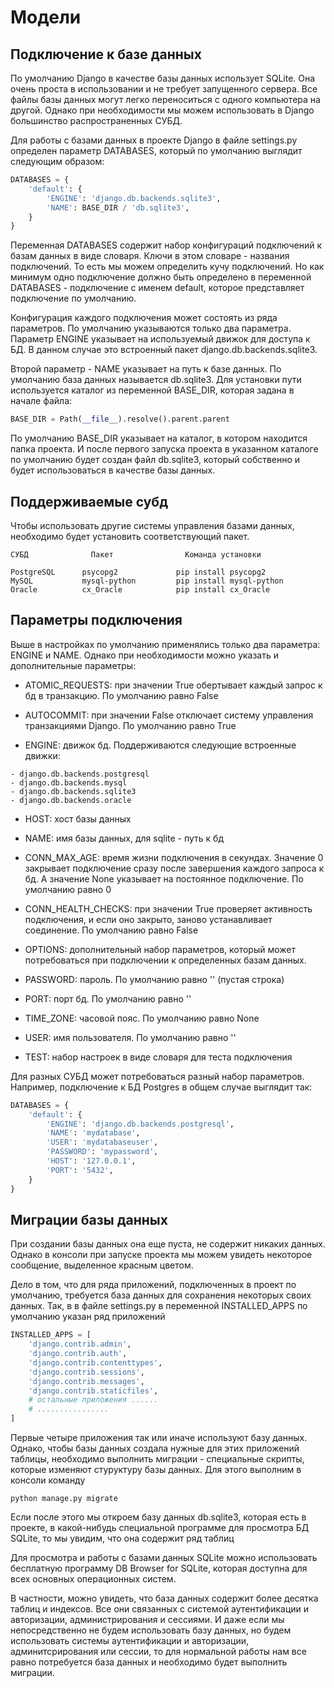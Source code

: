 # Модели #
## Подключение к базе данных ##

По умолчанию Django в качестве базы данных использует SQLite. Она очень проста в использовании и не требует запущенного сервера. Все файлы базы данных могут легко переноситься с одного компьютера на другой. Однако при необходимости мы можем использовать в Django большинство распространенных СУБД.

Для работы с базами данных в проекте Django в файле settings.py определен параметр DATABASES, который по умолчанию выглядит следующим образом:
```python
DATABASES = {
    'default': {
        'ENGINE': 'django.db.backends.sqlite3',
        'NAME': BASE_DIR / 'db.sqlite3',
    }
}
```
Переменная DATABASES содержит набор конфигураций подключений к базам данных в виде словаря. Ключи в этом словаре - названия подключений. То есть мы можем определить кучу подключений. Но как минимум одно подключение должно быть определено в переменной DATABASES - подключение с именем default, которое представляет подключение по умолчанию.

Конфигурация каждого подключения может состоять из ряда параметров. По умолчанию указываются только два параметра. Параметр ENGINE указывает на используемый движок для доступа к БД. В данном случае это встроенный пакет django.db.backends.sqlite3.

Второй параметр - NAME указывает на путь к базе данных. По умолчанию база данных называется db.sqlite3. Для установки пути используется каталог из переменной BASE_DIR, которая задана в начале файла:
```python
BASE_DIR = Path(__file__).resolve().parent.parent
```
По умолчанию BASE_DIR указывает на каталог, в котором находится папка проекта. И после первого запуска проекта в указанном каталоге по умолчанию будет создан файл db.sqlite3, который собственно и будет использоваться в качестве базы данных.

## Поддерживаемые субд ##
Чтобы использовать другие системы управления базами данных, необходимо будет установить соответствующий пакет.
```
СУБД              Пакет                Команда установки

PostgreSQL      psycopg2             pip install psycopg2
MySQL           mysql-python         pip install mysql-python
Oracle          cx_Oracle            pip install cx_Oracle
```
## Параметры подключения ##
Выше в настройках по умолчанию применялись только два параметра: ENGINE и NAME. Однако при необходимости можно указать и дополнительные параметры:

- ATOMIC_REQUESTS: при значении True обертывает каждый запрос к бд в транзакцию. По умолчанию равно False

- AUTOCOMMIT: при значении False отключает систему управления транзакциями Django. По умолчанию равно True

- ENGINE: движок бд. Поддерживаются следующие встроенные движки:
```
- django.db.backends.postgresql
- django.db.backends.mysql
- django.db.backends.sqlite3
- django.db.backends.oracle
```
- HOST: хост базы данных

- NAME: имя базы данных, для sqlite - путь к бд

- CONN_MAX_AGE: время жизни подключения в секундах. Значение 0 закрывает подключение сразу после завершения каждого запроса к бд. А значение None указывает на постоянное подключение. По умолчанию равно 0

- CONN_HEALTH_CHECKS: при значении True проверяет активность подключения, и если оно закрыто, заново устанавливает соединение. По умолчанию равно False

- OPTIONS: дополнительный набор параметров, который может потребоваться при подключении к определенных базам данных.

- PASSWORD: пароль. По умолчанию равно '' (пустая строка)

- PORT: порт бд. По умолчанию равно ''

- TIME_ZONE: часовой пояс. По умолчанию равно None

- USER: имя пользователя. По умолчанию равно ''

- TEST: набор настроек в виде словаря для теста подключения

Для разных СУБД может потребоваться разный набор параметров. Например, подключение к БД Postgres в общем случае выглядит так:
```python
DATABASES = {
    'default': {
        'ENGINE': 'django.db.backends.postgresql',
        'NAME': 'mydatabase',
        'USER': 'mydatabaseuser',
        'PASSWORD': 'mypassword',
        'HOST': '127.0.0.1',
        'PORT': '5432',
    }
}
```
## Миграции базы данных ##
При создании базы данных она еще пуста, не содержит никаких данных. Однако в консоли при запуске проекта мы можем увидеть некоторое сообщение, выделенное красным цветом.

Дело в том, что для ряда приложений, подключенных в проект по умолчанию, требуется база данных для сохранения некоторых своих данных. Так, в в файле settings.py в переменной INSTALLED_APPS по умолчанию указан ряд приложений
```python
INSTALLED_APPS = [
    'django.contrib.admin',
    'django.contrib.auth',
    'django.contrib.contenttypes',
    'django.contrib.sessions',
    'django.contrib.messages',
    'django.contrib.staticfiles',
    # остальные приложения ......
    # ................
]
```
Первые четыре приложения так или иначе используют базу данных. Однако, чтобы базы данных создала нужные для этих приложений таблицы, необходимо выполнить миграции - специальные скрипты, которые изменяют стуруктуру базы данных. Для этого выполним в консоли команду
```
python manage.py migrate
```

Если после этого мы откроем базу данных db.sqlite3, которая есть в проекте, в какой-нибудь специальной программе для просмотра БД SQLite, то мы увидим, что она содержит ряд таблиц

Для просмотра и работы с базами данных SQLite можно использовать бесплатную программу DB Browser for SQLite, которая доступна для всех основных операционных систем.

В частности, можно увидеть, что база данных содержит более десятка таблиц и индексов. Все они связанных с системой аутентификации и авторизации, администрирования и сессиями. И даже если мы непосредственно не будем использовать базу данных, но будем использовать системы аутентификации и авторизации, админитсрирования или сессии, то для нормальной работы нам все равно потребуется база данных и необходимо будет выполнить миграции.

##  ##
